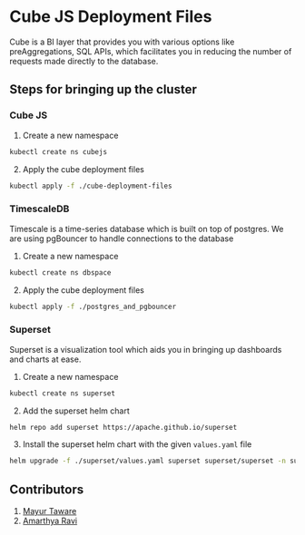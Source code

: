 # Cube JS Deployment Files

Cube is a BI layer that provides you with various options like preAggregations, SQL APIs, which facilitates you in reducing the number of requests made directly to the database.

## Steps for bringing up the cluster

### Cube JS

1. Create a new namespace

```zsh
kubectl create ns cubejs
```

2. Apply the cube deployment files

```zsh
kubectl apply -f ./cube-deployment-files
```

### TimescaleDB

Timescale is a time-series database which is built on top of postgres. We are using pgBouncer to handle connections to the database

1. Create a new namespace

```zsh
kubectl create ns dbspace
```

2. Apply the cube deployment files

```zsh
kubectl apply -f ./postgres_and_pgbouncer
```

### Superset

Superset is a visualization tool which aids you in bringing up dashboards and charts at ease.

1. Create a new namespace

```zsh
kubectl create ns superset
```

2. Add the superset helm chart

```zsh
helm repo add superset https://apache.github.io/superset
```

3. Install the superset helm chart with the given <code>values.yaml</code> file

```zsh
helm upgrade -f ./superset/values.yaml superset superset/superset -n superset
```

## Contributors

1. [Mayur Taware](https://github.com/mayurdtom)
2. [Amarthya Ravi](https://github.com/Amarthya03)
